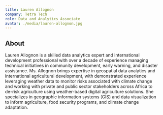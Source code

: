 ```yaml
---
title: Lauren Allognon
company: Tetra Tech
role: Data and Analytics Associate
avatar: ./media/lauren-allognon.jpg
---
```

## About

Lauren Allognon is a skilled data analytics expert and international development professional with over a decade of experience managing technical initiatives in community development, early warning, and disaster assistance. Ms. Allognon brings expertise in geospatial data analytics and international agricultural development, with demonstrated experience leveraging weather data to monitor risks associated with climate change and working with private and public sector stakeholders across Africa to de-risk agriculture using weather-based digital agriculture solutions. She specializes in geographic information systems (GIS) and data visualization to inform agriculture, food security programs, and climate change adaptation.